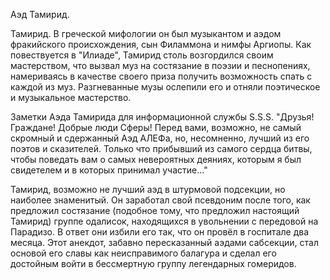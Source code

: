 Аэд Тамирид.

Тамирид. В греческой мифологии он был музыкантом и аэдом фракийского происхождения, сын Филаммона и нимфы Аргиопы. Как повествуется в "Илиаде", Тамирид столь возгордился своим мастерством, что вызвал муз на состязание в поэзии и песнопениях, намериваясь в качестве своего приза получить возможность спать с каждой из муз. Разгневанные музы ослепили его и отняли поэтическое и музыкальное мастерство.

Заметки Аэда Тамирида для информационной службы S.S.S. "Друзья! Граждане! Добрые люди Сферы! Перед вами, возможно, не самый скромный и сдержанный Аэд АЛЕФа, но, несомненно, лучший из его поэтов и сказителей. Только что прибывший из самого сердца битвы, чтобы поведать вам о самых невероятных деяниях, которым я был свидетелем и в которых принимал участие..."

Тамирид, возможно не лучший аэд в штурмовой подсекции, но наиболее знаменитый. Он заработал свой псевдоним после того, как предложил состязание (подобное тому, что предложил настоящий Тамирид) группе одалисок, находящихся в увольнении с передовой на Парадизо. В ответ они избили его так, что он провёл в госпитале два месяца. Этот анекдот, забавно пересказанный аэдами сабсекции, стал основой его славы как неисправимого балагура и сделал его достойным войти в бессмертную группу легендарных гомеридов.